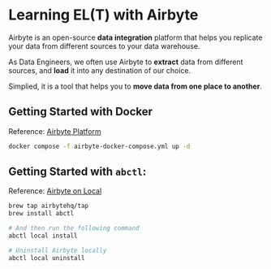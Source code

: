 # Learning EL(T) with Airbyte

Airbyte is an open-source **data integration** platform that helps you replicate your data from different sources to your data warehouse.

As Data Engineers, we often use Airbyte to **extract** data from different sources, and **load** it into any destination of our choice.

Simplied, it is a tool that helps you to **move data from one place to another**.

## Getting Started with Docker

Reference: [Airbyte Platform](https://github.com/airbytehq/airbyte-platform/blob/main/docker-compose.yaml)

```bash {"id":"01HZC1MD2D41MPAX60EARFW170"}
docker compose -f airbyte-docker-compose.yml up -d
```

## Getting Started with `abctl`:

Reference: [Airbyte on Local](https://docs.airbyte.com/deploying-airbyte/quickstart)

```bash {"id":"01HZC1MD2D41MPAX60EDK8TMW1"}
brew tap airbytehq/tap
brew install abctl

# And then run the following command
abctl local install

# Uninstall Airbyte locally
abctl local uninstall
```
